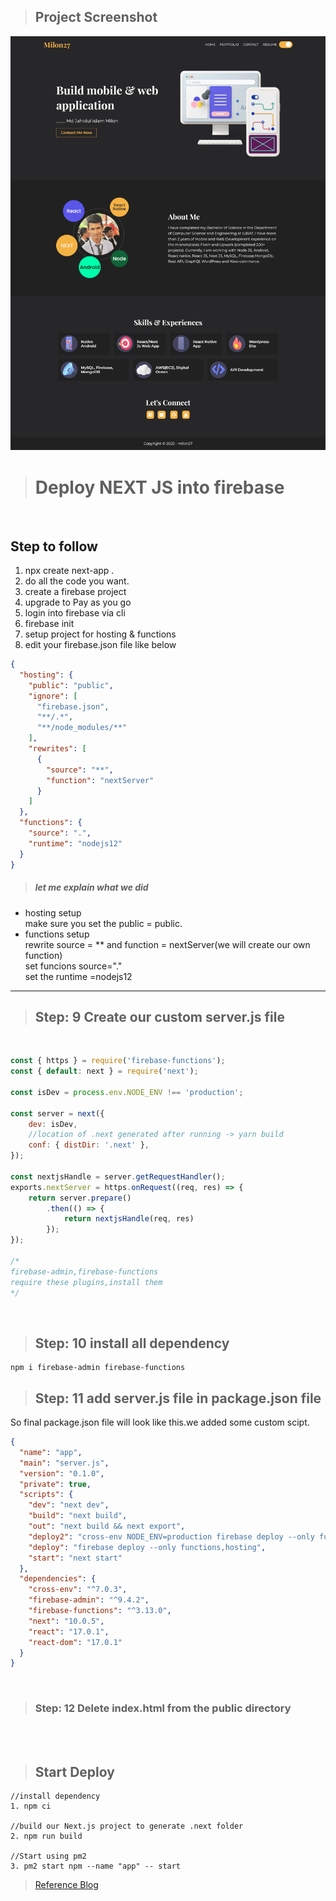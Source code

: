
>## Project Screenshot

![scr](screenshot.png)


># Deploy NEXT JS into firebase
 </br>

 ## Step to follow
1. npx create next-app .
1. do all the code you want.
1. create a firebase project
1. upgrade to Pay as you go
1. login into firebase via cli
1. firebase init
1. setup project for hosting & functions
1. edit your firebase.json file like below

```json
{
  "hosting": {
    "public": "public",
    "ignore": [
      "firebase.json",
      "**/.*",
      "**/node_modules/**"
    ],
    "rewrites": [
      {
        "source": "**",
        "function": "nextServer"
      }
    ]
  },
  "functions": {
    "source": ".",
    "runtime": "nodejs12"
  }
}
```

> ##### let me explain what we did </br>
* hosting setup<br>
make sure you set the public = public.</br>
* functions setup<br>
rewrite source = ** and function = nextServer(we will create our own function)</br>
set funcions source="."<br>
set the runtime =nodejs12

____


> ## Step: 9 Create our custom server.js file 
</br>

```javascript
const { https } = require('firebase-functions');
const { default: next } = require('next');

const isDev = process.env.NODE_ENV !== 'production';

const server = next({
    dev: isDev,
    //location of .next generated after running -> yarn build
    conf: { distDir: '.next' },
});

const nextjsHandle = server.getRequestHandler();
exports.nextServer = https.onRequest((req, res) => {
    return server.prepare()
        .then(() => {
            return nextjsHandle(req, res)
        });
});

/*
firebase-admin,firebase-functions
require these plugins,install them
*/
```

</br>

> ## Step: 10 install all dependency
```
npm i firebase-admin firebase-functions
```

> ## Step: 11 add server.js file in package.json file

So final package.json file will look like this.we added some custom scipt.
</br>

```json
{
  "name": "app",
  "main": "server.js",
  "version": "0.1.0",
  "private": true,
  "scripts": {
    "dev": "next dev",
    "build": "next build",
    "out": "next build && next export",
    "deploy2": "cross-env NODE_ENV=production firebase deploy --only functions,hosting",
    "deploy": "firebase deploy --only functions,hosting",
    "start": "next start"
  },
  "dependencies": {
    "cross-env": "^7.0.3",
    "firebase-admin": "^9.4.2",
    "firebase-functions": "^3.13.0",
    "next": "10.0.5",
    "react": "17.0.1",
    "react-dom": "17.0.1"
  }
}

```
</br>

> ### Step: 12 Delete index.html from the public directory
</br>
</br>

> ## Start Deploy

```
//install dependency
1. npm ci

//build our Next.js project to generate .next folder
2. npm run build

//Start using pm2
3. pm2 start npm --name "app" -- start

```





> [Reference Blog](https://medium.com/wesionary-team/deploying-next-js-application-on-firebase-platform-using-cloud-function-with-firebase-hosting-920157f03267)